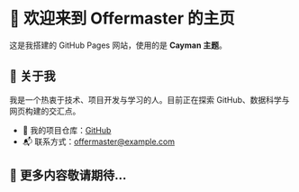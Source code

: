 # 👋 欢迎来到 Offermaster 的主页

这是我搭建的 GitHub Pages 网站，使用的是 **Cayman 主题**。

## 🚀 关于我

我是一个热衷于技术、项目开发与学习的人。目前正在探索 GitHub、数据科学与网页构建的交汇点。

- 🔧 我的项目仓库：[GitHub](https://github.com/offermaster)
- 📬 联系方式：offermaster@example.com

## 📝 更多内容敬请期待...
